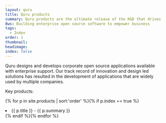 ```yaml
---
layout: quru
title: Quru products
summary: Quru products are the ultimate release of the R&D that drives the Quru team
8ws: Building enterprise open source software to empower business
tags:
  - Index
order: 1
thumbnail:
headimage:
index: false
---
```


Quru designs and develops corporate open source applications available with enterprise support.  Our track record of innovation and design led solutions has resulted in the development of applications that are widely used by multiple companies.

Key products:

{% for p in site.products  | sort:'order' %}{% if p.index == true %}<li>{{ p.title }} - {{ p.summary }}</li>{% endif %}{% endfor %}
